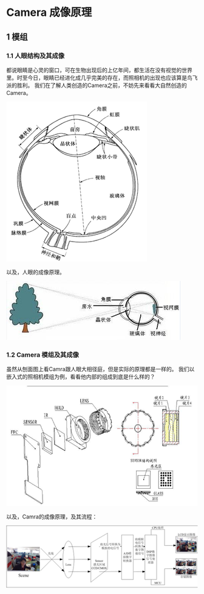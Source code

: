 # Camera 成像原理

## 1 模组

### 1.1 人眼结构及其成像
都说眼睛是心灵的窗口，可在生物出现后的上亿年间，都生活在没有视觉的世界里。时至今日，眼睛已经进化成几乎完美的存在，而照相机的出现也应该算是鸟飞派的胜利。
我们在了解人类创造的Camera之前，不妨先来看看大自然创造的Camera。

<img src="https://github.com/lowkeyway/Embedded/blob/master/Software/Driver/Pic/Camera/Camera%20%E7%9C%BC%E7%9D%9B%E7%9A%84%E5%88%A8%E9%9D%A2%E5%9B%BE.png">

以及，人眼的成像原理。

<img src="https://github.com/lowkeyway/Embedded/blob/master/Software/Driver/Pic/Camera/Camera%20%E4%BA%BA%E7%9C%BC%E6%88%90%E5%83%8F.jpg">

### 1.2 Camera 模组及其成像

虽然从刨面图上看Camra跟人眼大相径庭，但是实际的原理都是一样的。
我们以嵌入式的照相机模组为例，看看他内部的组成到底是什么样的？

<img src="https://github.com/lowkeyway/Embedded/blob/master/Software/Driver/Pic/Camera/Camera%20%E6%A8%A1%E7%BB%84%E7%88%86%E7%82%B8%E5%9B%BE.png">

以及，Camra的成像原理，及其流程：

<img src="https://github.com/lowkeyway/Embedded/blob/master/Software/Driver/Pic/Camera/Camera%20%E6%A8%A1%E7%BB%84%E6%88%90%E5%83%8F%E5%8E%9F%E7%90%86.png">


